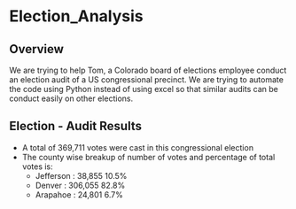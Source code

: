 # Election_Analysis

## Overview

We are trying to help Tom, a Colorado board of elections employee conduct an election audit of a US congressional precinct. We are trying to automate the code using Python instead of using excel so that similar audits can be conduct easily on other elections.

## Election - Audit Results

* A total of 369,711 votes were cast in this congressional election
* The county wise breakup of number of votes and percentage of total votes is:
  * Jefferson : 38,855  10.5%
  * Denver    : 306,055 82.8%
  * Arapahoe  : 24,801  6.7%
